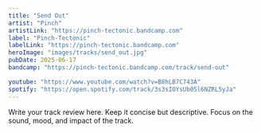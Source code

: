```yaml
---
title: "Send Out"
artist: "Pinch"
artistLink: "https://pinch-tectonic.bandcamp.com"
label: "Pinch-Tectonic"
labelLink: "https://pinch-tectonic.bandcamp.com"
heroImage: "images/tracks/send_out.jpg"
pubDate: 2025-06-17
bandcamp: "https://pinch-tectonic.bandcamp.com/track/send-out"

youtube: "https://www.youtube.com/watch?v=B8hLB7C743A"
spotify: "https://open.spotify.com/track/3s3sIOYsUb05l6NZRL5yJa"
---
```


Write your track review here. Keep it concise but descriptive. Focus on the sound, mood, and impact of the track.
